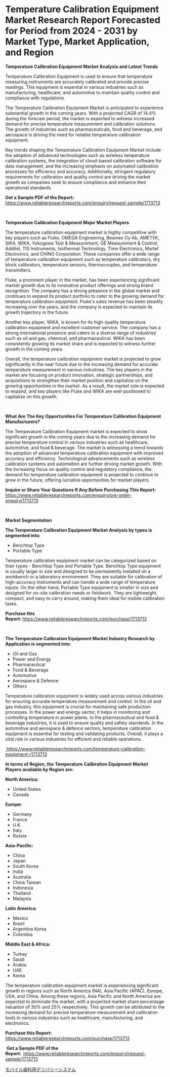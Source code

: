 <p><h1>Temperature Calibration Equipment Market Research Report Forecasted for Period from 2024 -  2031 by Market Type, Market Application, and Region</h1></p><p><strong>Temperature Calibration Equipment Market Analysis and Latest Trends</strong></p>
<p><p>Temperature Calibration Equipment is used to ensure that temperature measuring instruments are accurately calibrated and provide precise readings. This equipment is essential in various industries such as manufacturing, healthcare, and automotive to maintain quality control and compliance with regulations.</p><p>The Temperature Calibration Equipment Market is anticipated to experience substantial growth in the coming years. With a projected CAGR of 14.4% during the forecast period, the market is expected to witness increased demand for precise temperature measurement and calibration solutions. The growth of industries such as pharmaceuticals, food and beverage, and aerospace is driving the need for reliable temperature calibration equipment.</p><p>Key trends shaping the Temperature Calibration Equipment Market include the adoption of advanced technologies such as wireless temperature calibration systems, the integration of cloud-based calibration software for data management, and the increasing emphasis on automated calibration processes for efficiency and accuracy. Additionally, stringent regulatory requirements for calibration and quality control are driving the market growth as companies seek to ensure compliance and enhance their operational standards.</p></p>
<p><strong>Get a Sample PDF of the Report:&nbsp;</strong> <a href="https://www.reliableresearchreports.com/enquiry/request-sample/1713713">https://www.reliableresearchreports.com/enquiry/request-sample/1713713</a></p>
<p>&nbsp;</p>
<p><strong>Temperature Calibration Equipment Major Market Players</strong></p>
<p><p>The temperature calibration equipment market is highly competitive with key players such as Fluke, OMEGA Engineering, Beamex Oy Ab, AMETEK, SIKA, WIKA, Yokogawa Test & Measurement, GE Measurement & Control, Additel, TIS Instruments, Isothermal Technology, Time Electronics, Martel Electronics, and CHINO Corporation. These companies offer a wide range of temperature calibration equipment such as temperature calibrators, dry block calibrators, temperature sensors, thermocouples, and temperature transmitters.</p><p>Fluke, a prominent player in the market, has been experiencing significant market growth due to its innovative product offerings and strong brand recognition. The company has a strong presence in the global market and continues to expand its product portfolio to cater to the growing demand for temperature calibration equipment. Fluke's sales revenue has been steadily increasing over the years, and the company is expected to maintain its growth trajectory in the future.</p><p>Another key player, WIKA, is known for its high-quality temperature calibration equipment and excellent customer service. The company has a strong international presence and caters to a diverse range of industries such as oil and gas, chemical, and pharmaceutical. WIKA has been consistently growing its market share and is expected to witness further growth in the coming years.</p><p>Overall, the temperature calibration equipment market is projected to grow significantly in the near future due to the increasing demand for accurate temperature measurement in various industries. The key players in the market are focusing on product innovation, strategic partnerships, and acquisitions to strengthen their market position and capitalize on the growing opportunities in the market. As a result, the market size is expected to expand, and key players like Fluke and WIKA are well-positioned to capitalize on this growth.</p></p>
<p>&nbsp;</p>
<p><strong>What Are The Key Opportunities For Temperature Calibration Equipment Manufacturers?</strong></p>
<p><p>The Temperature Calibration Equipment market is expected to show significant growth in the coming years due to the increasing demand for precise temperature control in various industries such as healthcare, automotive, and food & beverage. The market is witnessing a trend towards the adoption of advanced temperature calibration equipment with improved accuracy and efficiency. Technological advancements such as wireless calibration systems and automation are further driving market growth. With the increasing focus on quality control and regulatory compliance, the demand for temperature calibration equipment is projected to continue to grow in the future, offering lucrative opportunities for market players.</p></p>
<p><strong>Inquire or Share Your Questions If Any Before Purchasing This Report:</strong> <a href="https://www.reliableresearchreports.com/enquiry/pre-order-enquiry/1713713">https://www.reliableresearchreports.com/enquiry/pre-order-enquiry/1713713</a></p>
<p>&nbsp;</p>
<p><strong>Market Segmentation</strong></p>
<p><strong>The Temperature Calibration Equipment Market Analysis by types is segmented into:</strong></p>
<p><ul><li>Benchtop Type</li><li>Portable Type</li></ul></p>
<p><p>Temperature calibration equipment market can be categorized based on their types - Benchtop Type and Portable Type. Benchtop Type equipment is usually larger in size and designed to be permanently installed on a workbench or a laboratory environment. They are suitable for calibration of high-accuracy instruments and can handle a wide range of temperature inputs. On the other hand, Portable Type equipment is smaller in size and designed for on-site calibration needs or fieldwork. They are lightweight, compact, and easy to carry around, making them ideal for mobile calibration tasks.</p></p>
<p><strong>Purchase this Report:&nbsp;</strong><a href="https://www.reliableresearchreports.com/purchase/1713713">https://www.reliableresearchreports.com/purchase/1713713</a></p>
<p>&nbsp;</p>
<p><strong>The Temperature Calibration Equipment Market Industry Research by Application is segmented into:</strong></p>
<p><ul><li>Oil and Gas</li><li>Power and Energy</li><li>Pharmaceutical</li><li>Food & Beverage</li><li>Automotive</li><li>Aerospace & Defence</li><li>Others</li></ul></p>
<p><p>Temperature calibration equipment is widely used across various industries for ensuring accurate temperature measurement and control. In the oil and gas industry, this equipment is crucial for maintaining safe production processes. In the power and energy sector, it helps in monitoring and controlling temperature in power plants. In the pharmaceutical and food & beverage industries, it is used to ensure quality and safety standards. In the automotive and aerospace & defence sectors, temperature calibration equipment is essential for testing and validating products. Overall, it plays a vital role in various industries for efficient and reliable operations.</p></p>
<p><a href="https://www.reliableresearchreports.com/temperature-calibration-equipment-r1713713">&nbsp;https://www.reliableresearchreports.com/temperature-calibration-equipment-r1713713</a></p>
<p><strong>In terms of Region, the Temperature Calibration Equipment Market Players available by Region are:</strong></p>
<p>
    <p> <strong> North America: </strong>
        <ul>
            <li>United States</li>
            <li>Canada</li>
        </ul>
        </p> 
    <p> <strong> Europe: </strong>
        <ul>
            <li>Germany</li>
            <li>France</li>
            <li>U.K.</li>
            <li>Italy</li>
            <li>Russia</li>
        </ul>
        </p> 
    <p> <strong> Asia-Pacific: </strong>
        <ul>
            <li>China</li>
            <li>Japan</li>
            <li>South Korea</li>
            <li>India</li>
            <li>Australia</li>
            <li>China Taiwan</li>
            <li>Indonesia</li>
            <li>Thailand</li>
            <li>Malaysia</li>
        </ul>
        </p> 
    <p> <strong> Latin America: </strong>
        <ul>
            <li>Mexico</li>
            <li>Brazil</li>
            <li>Argentina Korea</li>
            <li>Colombia</li>
        </ul>
        </p> 
    <p> <strong> Middle East & Africa: </strong>
        <ul>
            <li>Turkey</li>
            <li>Saudi</li>
            <li>Arabia</li>
            <li>UAE</li>
            <li>Korea</li>
        </ul>
    </p>
    </p>
<p><p>The temperature calibration equipment market is experiencing significant growth in regions such as North America (NA), Asia Pacific (APAC), Europe, USA, and China. Among these regions, Asia Pacific and North America are expected to dominate the market, with a projected market share percentage valuation of 30% and 25% respectively. This growth can be attributed to the increasing demand for precise temperature measurement and calibration tools in various industries such as healthcare, manufacturing, and electronics.</p></p>
<p><strong>Purchase this Report: </strong><a href="https://www.reliableresearchreports.com/purchase/1713713">https://www.reliableresearchreports.com/purchase/1713713</a></p>
<p>&nbsp;<strong>Get a Sample PDF of the Report:&nbsp;&nbsp;</strong><a href="https://www.reliableresearchreports.com/enquiry/request-sample/1713713">https://www.reliableresearchreports.com/enquiry/request-sample/1713713</a></p>
<p><strong></strong></p>
<p><p><a href="https://github.com/lababdou/Market-Research-Report-List-3/blob/main/806066022604.md">モバイル歯科用デリバリーシステム</a></p></p>